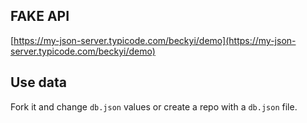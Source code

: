 ## FAKE API
[https://my-json-server.typicode.com/beckyi/demo](https://my-json-server.typicode.com/beckyi/demo)

## Use data
Fork it and change `db.json` values or create a repo with a `db.json` file.
